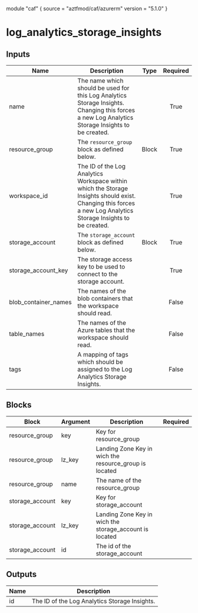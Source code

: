 module "caf" {
  source  = "aztfmod/caf/azurerm"
  version = "5.1.0"
}

# log_analytics_storage_insights

## Inputs
| Name | Description | Type | Required |
|------|-------------|------|:--------:|
|name| The name which should be used for this Log Analytics Storage Insights. Changing this forces a new Log Analytics Storage Insights to be created.||True|
|resource_group|The `resource_group` block as defined below.|Block|True|
|workspace_id| The ID of the Log Analytics Workspace within which the Storage Insights should exist. Changing this forces a new Log Analytics Storage Insights to be created.||True|
|storage_account|The `storage_account` block as defined below.|Block|True|
|storage_account_key| The storage access key to be used to connect to the storage account.||True|
|blob_container_names| The names of the blob containers that the workspace should read.||False|
|table_names| The names of the Azure tables that the workspace should read.||False|
|tags| A mapping of tags which should be assigned to the Log Analytics Storage Insights.||False|

## Blocks
| Block | Argument | Description | Required |
|-------|----------|-------------|----------|
|resource_group| key | Key for  resource_group||| Required if  |
|resource_group| lz_key |Landing Zone Key in wich the resource_group is located|||True|
|resource_group| name | The name of the resource_group |||True|
|storage_account| key | Key for  storage_account||| Required if  |
|storage_account| lz_key |Landing Zone Key in wich the storage_account is located|||True|
|storage_account| id | The id of the storage_account |||True|

## Outputs
| Name | Description |
|------|-------------|
|id|The ID of the Log Analytics Storage Insights.|||
